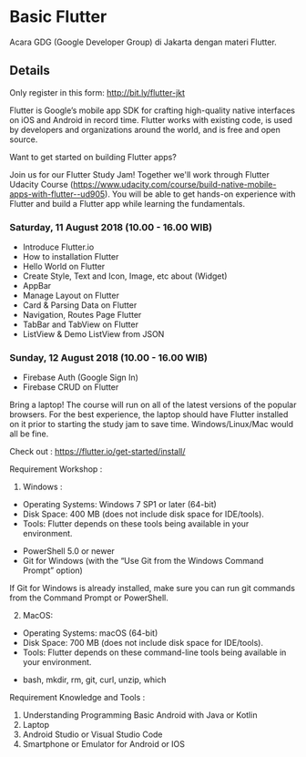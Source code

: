 # Basic Flutter
Acara GDG (Google Developer Group) di Jakarta dengan materi Flutter.

## Details

Only register in this form: http://bit.ly/flutter-jkt

Flutter is Google’s mobile app SDK for crafting high-quality native interfaces on iOS and Android in record time. Flutter works with existing code, is used by developers and organizations around the world, and is free and open source.

Want to get started on building Flutter apps?

Join us for our Flutter Study Jam! Together we'll work through Flutter Udacity Course (https://www.udacity.com/course/build-native-mobile-apps-with-flutter--ud905). You will be able to get hands-on experience with Flutter and build a Flutter app while learning the fundamentals.

### Saturday, 11 August 2018 (10.00 - 16.00 WIB)
* Introduce Flutter.io
* How to installation Flutter
* Hello World on Flutter
* Create Style, Text and Icon, Image, etc about (Widget)
* AppBar
* Manage Layout on Flutter
* Card & Parsing Data on Flutter
* Navigation, Routes Page Flutter
* TabBar and TabView on Flutter
* ListView & Demo ListView from JSON

### Sunday, 12 August 2018 (10.00 - 16.00 WIB)
* Firebase Auth (Google Sign In)
* Firebase CRUD on Flutter

Bring a laptop! The course will run on all of the latest versions of the popular browsers. For the best experience, the laptop should have Flutter installed on it prior to starting the study jam to save time. Windows/Linux/Mac would all be fine.

Check out : https://flutter.io/get-started/install/

Requirement Workshop :
1. Windows :
* Operating Systems: Windows 7 SP1 or later (64-bit)
* Disk Space: 400 MB (does not include disk space for IDE/tools).
* Tools: Flutter depends on these tools being available in your environment.
- PowerShell 5.0 or newer
- Git for Windows (with the “Use Git from the Windows Command Prompt” option)

If Git for Windows is already installed, make sure you can run git commands from the Command Prompt or PowerShell.

2. MacOS:
* Operating Systems: macOS (64-bit)
* Disk Space: 700 MB (does not include disk space for IDE/tools).
* Tools: Flutter depends on these command-line tools being available in your environment.
- bash, mkdir, rm, git, curl, unzip, which

Requirement Knowledge and Tools :
1. Understanding Programming Basic Android with Java or Kotlin
2. Laptop
3. Android Studio or Visual Studio Code
4. Smartphone or Emulator for Android or IOS

